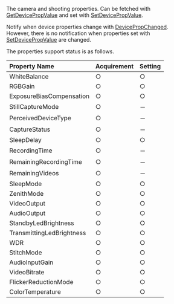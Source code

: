 The camera and shooting properties. Can be fetched with [GetDevicePropValue](../operation/0x1015_GetDevicePropValue.md) and set with [SetDevicePropValue](../operation/0x1016_SetDevicePropValue.md).

Notify when device properties change with [DevicePropChanged](../event/0x4006_DevicePropChanged.md).<BR>
However, there is no notification when properties set with [SetDevicePropValue](../operation/0x1016_SetDevicePropValue.md) are changed.

The properties support status is as follows.

| Property Name | Acquirement | Setting |
|:---|:---|:---|
| WhiteBalance | ○ | ○ |
| RGBGain | ○ | ○ |
| ExposureBiasCompensation | ○ | ○ |
| StillCaptureMode | ○ | － |
| PerceivedDeviceType | ○ | － |
| CaptureStatus | ○ | － |
| SleepDelay | ○ | ○ |
| RecordingTime | ○ | － |
| RemainingRecordingTime | ○ | － |
| RemainingVideos | ○ | － |
| SleepMode | ○ | ○ |
| ZenithMode | ○ | ○ |
| VideoOutput | ○ | ○ |
| AudioOutput | ○ | ○ |
| StandbyLedBrightness | ○ | ○ |
| TransmittingLedBrightness | ○ | ○ |
| WDR | ○ | ○ |
| StitchMode | ○ | ○ |
| AudioInputGain | ○ | ○ |
| VideoBitrate | ○ | ○ |
| FlickerReductionMode | ○ | ○ |
| ColorTemperature | ○ | ○ |


